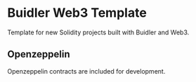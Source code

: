# Buidler Web3 Template

Template for new Solidity projects built with Buidler and Web3.

## Openzeppelin

Openzeppelin contracts are included for development.
